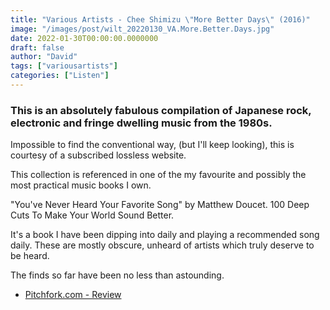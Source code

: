 ```yaml
---
title: "Various Artists - Chee Shimizu \"More Better Days\" (2016)"
image: "/images/post/wilt_20220130_VA.More.Better.Days.jpg"
date: 2022-01-30T00:00:00.0000000
draft: false
author: "David"
tags: ["variousartists"]
categories: ["Listen"]
---
```

### This is an absolutely fabulous compilation of Japanese rock, electronic and fringe dwelling music from the 1980s.

 Impossible to find the conventional way, (but I'll keep looking), this is courtesy of a subscribed lossless website.

 This collection is referenced in one of the my favourite and possibly the most practical music books I own.

 "You've Never Heard Your Favorite Song" by Matthew Doucet. 100 Deep Cuts To Make Your World Sound Better.

 It's a book I have been dipping into daily and playing a recommended song daily. These are mostly obscure, unheard of artists which truly deserve to be heard.

 The finds so far have been no less than astounding.

-  [Pitchfork.com - Review](https://pitchfork.com/reviews/albums/22220-more-better-days/)